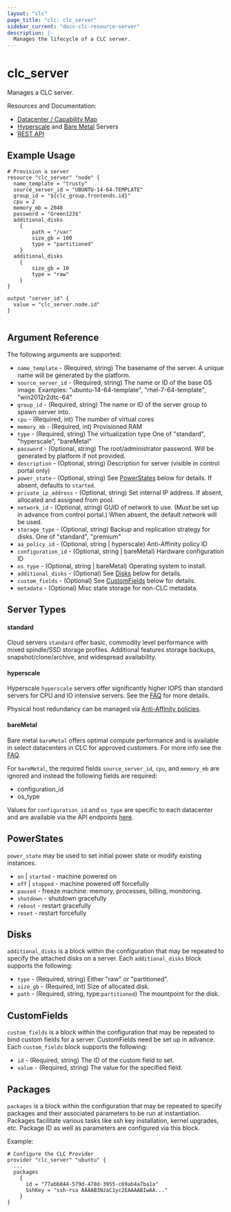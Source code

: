 ```yaml
---
layout: "clc"
page_title: "clc: clc_server"
sidebar_current: "docs-clc-resource-server"
description: |-
  Manages the lifecycle of a CLC server.
---
```


# clc\_server

Manages a CLC server.

Resources and Documentation:

- [Datacenter / Capability Map](https://www.ctl.io/data-centers/)
- [Hyperscale](https://www.ctl.io/hyperscale/) and [Bare Metal](https://www.ctl.io/bare-metal/) Servers
- [REST API](https://www.ctl.io/api-docs/v2/#servers-create-server)


## Example Usage

```
# Provision a server
resource "clc_server" "node" {
  name_template = "trusty"
  source_server_id = "UBUNTU-14-64-TEMPLATE"
  group_id = "${clc_group.frontends.id}"
  cpu = 2
  memory_mb = 2048
  password = "Green123$"
  additional_disks
    {
        path = "/var"
        size_gb = 100
        type = "partitioned"
    }
  additional_disks
    {
        size_gb = 10
        type = "raw"
    }
}

output "server_id" {
  value = "clc_server.node.id"
}


```

## Argument Reference


The following arguments are supported:

* `name_template` - (Required, string) The basename of the server. A unique name will be generated by the platform.
* `source_server_id` - (Required, string) The name or ID of the base OS image.
  Examples: "ubuntu-14-64-template", "rhel-7-64-template", "win2012r2dtc-64"
* `group_id` - (Required, string) The name or ID of the server group to spawn server into.
* `cpu` - (Required, int) The number of virtual cores
* `memory_mb` - (Required, int) Provisioned RAM
* `type` - (Required, string) The virtualization type
  One of "standard", "hyperscale", "bareMetal"
* `password` - (Optional, string) The root/administrator password. Will be generated by platform if not provided.
* `description` - (Optional, string) Description for server (visible in control portal only)
* `power_state` - (Optional, string) See [PowerStates](#power_states) below for details.
  If absent, defaults to `started`.
* `private_ip_address` - (Optional, string) Set internal IP address. If absent, allocated and assigned from pool.
* `network_id` - (Optional, string) GUID of network to use. (Must be set up in advance from control portal.)
  When absent, the default network will be used.
* `storage_type` - (Optional, string) Backup and replication strategy for disks.
  One of "standard", "premium"
* `aa_policy_id` - (Optional, string | hyperscale) Anti-Affinity policy ID
* `configuration_id` - (Optional, string | bareMetal) Hardware configuration ID
* `os_type` - (Optional, string | bareMetal) Operating system to install.
* `additional_disks` - (Optional) See [Disks](#disks) below for details.
* `custom_fields` - (Optional) See [CustomFields](#custom_fields) below for details.
* `metadata` - (Optional) Misc state storage for non-CLC metadata.


<a id="server-types"></a>
## Server Types

#### standard

Cloud servers `standard` offer basic, commodity level
performance with mixed spindle/SSD storage profiles. Additional
features storage backups, snapshot/clone/archive, and widespread
availability.


#### hyperscale

Hyperscale `hyperscale` servers offer significantly higher IOPS than standard
servers for CPU and IO intensive servers. See the
[FAQ](https://www.ctl.io/knowledge-base/servers/hyperscale-server-faq/)
for more details.

Physical host redundancy can be managed via
[Anti-Affinity policies](https://www.ctl.io/knowledge-base/servers/centurylink-cloud-anti-affinity-policies/).

#### bareMetal

Bare metal `bareMetal` offers optimal compute performance and is
available in select datacenters in CLC for approved customers. For
more info see the
[FAQ](https://www.ctl.io/knowledge-base/servers/bare-metal-faq/).

For `bareMetal`, the required fields `source_server_id`, `cpu`, and
`memory_mb` are ignored and instead the following fields are required:

- configuration_id
- os_type

Values for `configuration_id` and `os_type` are specific to each
datacenter and are available via the API endpoints
[here](https://www.ctl.io/api-docs/v2/#data-centers-get-data-center-bare-metal-capabilities).




<a id="power_states"></a>
## PowerStates

`power_state` may be used to set initial power state or modify existing instances.

* `on` | `started` - machine powered on
* `off` | `stopped` - machine powered off forcefully
* `paused` - freeze machine: memory, processes, billing, monitoring.
* `shutdown` - shutdown gracefully
* `reboot` - restart gracefully
* `reset` - restart forcefully

<a id="disks"></a>
## Disks

`additional_disks` is a block within the configuration that may be
repeated to specify the attached disks on a server. Each
`additional_disks` block supports the following:

* `type` - (Required, string) Either "raw" or "partitioned".
* `size_gb` - (Required, int) Size of allocated disk.
* `path` - (Required, string, type:`partitioned`) The mountpoint for the disk.


<a id="custom_fields"></a>
## CustomFields

`custom_fields` is a block within the configuration that may be
repeated to bind custom fields for a server. CustomFields need be set
up in advance. Each `custom_fields` block supports the following:

* `id` - (Required, string) The ID of the custom field to set.
* `value` - (Required, string) The value for the specified field.

<a id="packages"></a>
## Packages

`packages` is a block within the configuration that may be repeated to
specify packages and their associated parameters to be run at
instantiation. Packages facilitate various tasks like ssh key
installation, kernel upgrades, etc. Package ID as well as parameters
are configured via this block.

Example:

```
# Configure the CLC Provider
provider "clc_server" "ubuntu" {
  ...
  packages
    {
      id = "77abb844-579d-478d-3955-c69ab4a7ba1a"
      SshKey = "ssh-rsa AAAAB3NzaC1yc2EAAAABIwAA..."
    }
}
```

